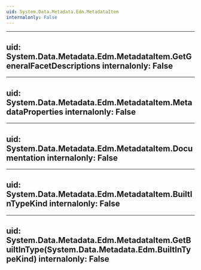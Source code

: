 ```yaml
---
uid: System.Data.Metadata.Edm.MetadataItem
internalonly: False
---
```


---
uid: System.Data.Metadata.Edm.MetadataItem.GetGeneralFacetDescriptions
internalonly: False
---

---
uid: System.Data.Metadata.Edm.MetadataItem.MetadataProperties
internalonly: False
---

---
uid: System.Data.Metadata.Edm.MetadataItem.Documentation
internalonly: False
---

---
uid: System.Data.Metadata.Edm.MetadataItem.BuiltInTypeKind
internalonly: False
---

---
uid: System.Data.Metadata.Edm.MetadataItem.GetBuiltInType(System.Data.Metadata.Edm.BuiltInTypeKind)
internalonly: False
---
